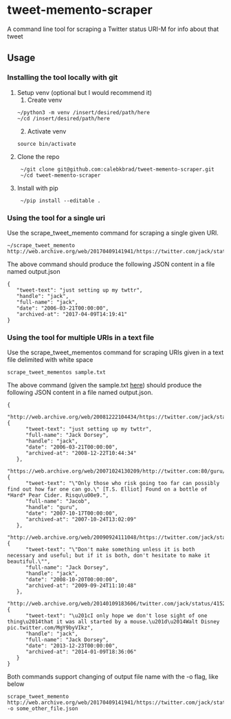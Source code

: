 # tweet-memento-scraper  
A command line tool for scraping a Twitter status URI-M for info about that tweet  

## Usage

### Installing the tool locally with git  
1. Setup venv (optional but I would recommend it)
   1. Create venv
   ```
   ~/python3 -m venv /insert/desired/path/here
   ~/cd /insert/desired/path/here
   ```
   2. Activate venv
   ```
   source bin/activate
   ```
2. Clone the repo
   ```
    ~/git clone git@github.com:calebkbrad/tweet-memento-scraper.git
    ~/cd tweet-memento-scraper
   ```
3. Install with pip
   ```
    ~/pip install --editable .
   ```

### Using the tool for a single uri  
Use the scrape_tweet_memento command for scraping a single given URI.
```
~/scrape_tweet_memento http://web.archive.org/web/20170409141941/https://twitter.com/jack/status/20
```  
The above command should produce the following JSON content in a file named output.json  
```
{
   "tweet-text": "just setting up my twttr",
   "handle": "jack",
   "full-name": "jack",
   "date": "2006-03-21T00:00:00",
   "archived-at": "2017-04-09T14:19:41"
}  
```  
### Using the tool for multiple URIs in a text file  
Use the scrape_tweet_mementos command for scraping URIs given in a text file delimited with white space  
```
scrape_tweet_mementos sample.txt  
```  
The above command (given the sample.txt [here](sample.txt)) should produce the following JSON content in a file named output.json.  
```
{
   "http://web.archive.org/web/20081222104434/https://twitter.com/jack/status/20": {
      "tweet-text": "just setting up my twttr",
      "full-name": "Jack Dorsey",
      "handle": "jack",
      "date": "2006-03-21T00:00:00",
      "archived-at": "2008-12-22T10:44:34"
   },
   "https://web.archive.org/web/20071024130209/http://twitter.com:80/guru/statuses/343504652": {
      "tweet-text": "\"Only those who risk going too far can possibly find out how far one can go.\" [T.S. Elliot] Found on a bottle of *Hard* Pear Cider. Risqu\u00e9.",
      "full-name": "Jacob",
      "handle": "guru",
      "date": "2007-10-17T00:00:00",
      "archived-at": "2007-10-24T13:02:09"
   },
   "http://web.archive.org/web/20090924111048/https://twitter.com/jack/status/968105771": {
      "tweet-text": "\"Don't make something unless it is both necessary and useful; but if it is both, don't hesitate to make it beautiful.\"",
      "full-name": "Jack Dorsey",
      "handle": "jack",
      "date": "2008-10-20T00:00:00",
      "archived-at": "2009-09-24T11:10:48"
   },
   "http://web.archive.org/web/20140109183606/twitter.com/jack/status/415211454720004096": {
      "tweet-text": "\u201cI only hope we don't lose sight of one thing\u2014that it was all started by a mouse.\u201d\u2014Walt Disney pic.twitter.com/MgY9byVIkz",
      "handle": "jack",
      "full-name": "Jack Dorsey",
      "date": "2013-12-23T00:00:00",
      "archived-at": "2014-01-09T18:36:06"
   }
}
```  
Both commands support changing of output file name with the -o flag, like below  
```
scrape_tweet_memento http://web.archive.org/web/20170409141941/https://twitter.com/jack/status/20 -o some_other_file.json  
```